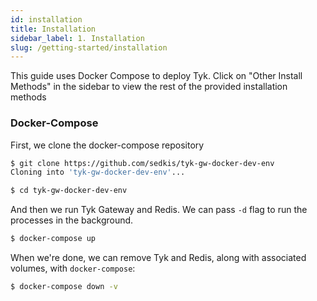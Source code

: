 ```yaml
---
id: installation
title: Installation
sidebar_label: 1. Installation
slug: /getting-started/installation
---
```


This guide uses Docker Compose to deploy Tyk.  Click on "Other Install Methods" in the sidebar to view the rest of the provided installation methods


### Docker-Compose

First, we clone the docker-compose repository

```bash
$ git clone https://github.com/sedkis/tyk-gw-docker-dev-env
Cloning into 'tyk-gw-docker-dev-env'...

$ cd tyk-gw-docker-dev-env 
```

And then we run Tyk Gateway and Redis.  We can pass `-d` flag to run the processes in the background.
```bash
$ docker-compose up
```

When we're done, we can remove Tyk and Redis, along with associated volumes, with `docker-compose`:
```bash
$ docker-compose down -v
```
